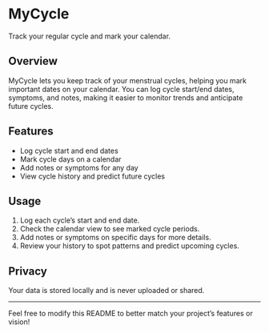 # MyCycle

Track your regular cycle and mark your calendar.

## Overview

MyCycle lets you keep track of your menstrual cycles, helping you mark important dates on your calendar. You can log cycle start/end dates, symptoms, and notes, making it easier to monitor trends and anticipate future cycles.

## Features

- Log cycle start and end dates
- Mark cycle days on a calendar
- Add notes or symptoms for any day
- View cycle history and predict future cycles

## Usage

1. Log each cycle’s start and end date.
2. Check the calendar view to see marked cycle periods.
3. Add notes or symptoms on specific days for more details.
4. Review your history to spot patterns and predict upcoming cycles.

## Privacy

Your data is stored locally and is never uploaded or shared.

---

Feel free to modify this README to better match your project’s features or vision!